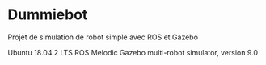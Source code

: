 # Dummiebot
Projet de simulation de robot simple avec ROS et Gazebo

Ubuntu 18.04.2 LTS
ROS Melodic
Gazebo multi-robot simulator, version 9.0
